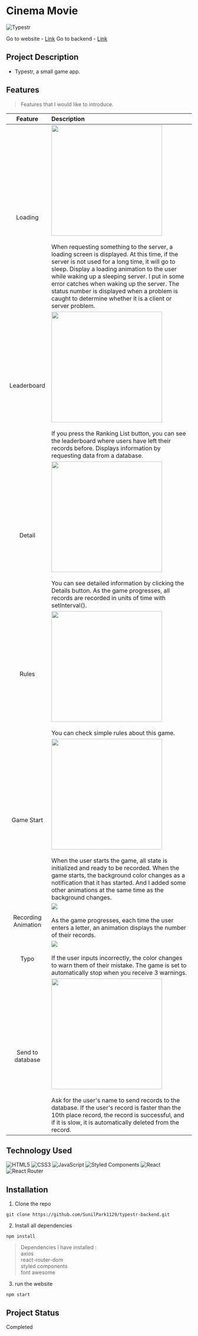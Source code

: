 # Cinema Movie
![Typestr](https://user-images.githubusercontent.com/106734133/210241512-aa01d2a2-1886-49b1-b09b-30f70897aea0.jpg)

Go to website - [Link](https://sp-typestr.netlify.app)
Go to backend - [Link](https://github.com/SunilPark1129/typestr-backend)

## Project Description

- Typestr, a small game app.

## Features
> Features that I would like to introduce.

|Feature|Description|
|:--:|:--|
|Loading|<img src="https://user-images.githubusercontent.com/106734133/210241703-7204a255-fab0-4f6f-9ebd-0da5df69a2d7.jpg" height="300"><br><br>When requesting something to the server, a loading screen is displayed. At this time, if the server is not used for a long time, it will go to sleep. Display a loading animation to the user while waking up a sleeping server. I put in some error catches when waking up the server. The status number is displayed when a problem is caught to determine whether it is a client or server problem.|
|Leaderboard|<img src="https://user-images.githubusercontent.com/106734133/210241717-9c43ae22-f0e5-46d9-b57b-f398d02c07b2.jpg" height="300"><br><br>If you press the Ranking List button, you can see the leaderboard where users have left their records before. Displays information by requesting data from a database.|
|Detail|<img src="https://user-images.githubusercontent.com/106734133/210241732-640d2505-4924-4ab4-b67d-7b8996152b8c.jpg" height="300"><br><br>You can see detailed information by clicking the Details button. As the game progresses, all records are recorded in units of time with setInterval().|
|Rules|<img src="https://user-images.githubusercontent.com/106734133/210241801-d604a7d0-89f3-4b77-8905-3beb7826f805.jpg" height="300"><br><br>You can check simple rules about this game.|
|Game Start|<img src="https://user-images.githubusercontent.com/106734133/210241834-9f9151e5-cf51-4244-a16c-9601c3e41ea9.jpg" height="300"><br><br>When the user starts the game, all state is initialized and ready to be recorded. When the game starts, the background color changes as a notification that it has started. And I added some other animations at the same time as the background changes.|
|Recording Animation|<img src="https://user-images.githubusercontent.com/106734133/210241851-5c441aa9-1977-4bbe-acc7-8cef486c816e.jpg"><br><br>As the game progresses, each time the user enters a letter, an animation displays the number of their records.|
|Typo|<img src="https://user-images.githubusercontent.com/106734133/210241903-81d2dbb4-7d67-4859-b0c3-63c37b1a51f5.jpg"><br><br>If the user inputs incorrectly, the color changes to warn them of their mistake. The game is set to automatically stop when you receive 3 warnings.|
|Send to database|<img src="https://user-images.githubusercontent.com/106734133/210241919-33777976-5eaa-47e2-b7f3-b8be070a26f6.jpg" height="300"><br><br>Ask for the user's name to send records to the database. If the user's record is faster than the 10th place record, the record is successful, and if it is slow, it is automatically deleted from the record.|

## Technology Used

![HTML5](https://img.shields.io/badge/html5-%23E34F26.svg?style=for-the-badge&logo=html5&logoColor=white) ![CSS3](https://img.shields.io/badge/css3-%231572B6.svg?style=for-the-badge&logo=css3&logoColor=white) ![JavaScript](https://img.shields.io/badge/javascript-%23323330.svg?style=for-the-badge&logo=javascript&logoColor=%23F7DF1E) ![Styled Components](https://img.shields.io/badge/styled--components-DB7093?style=for-the-badge&logo=styled-components&logoColor=white) ![React](https://img.shields.io/badge/react-%2320232a.svg?style=for-the-badge&logo=react&logoColor=%2361DAFB) ![React Router](https://img.shields.io/badge/React_Router-CA4245?style=for-the-badge&logo=react-router&logoColor=white)


## Installation
1. Clone the repo
```
git clone https://github.com/SunilPark1129/typestr-backend.git
```
2. Install all dependencies
```
npm install
```
> Dependencies I have installed :<br>axios<br> react-router-dom<br> styled components<br> font awesome<br> 

3. run the website
```
npm start
```

## Project Status
Completed
